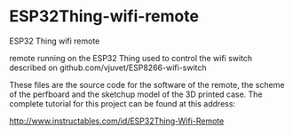 # ESP32Thing-wifi-remote
ESP32 Thing wifi remote

remote running on the ESP32 Thing used to control the wifi switch described on github.com/vjuvet/ESP8266-wifi-switch

These files are the source code for the software of the remote, the scheme of the perfboard and the sketchup model of the 3D printed case. The complete tutorial for this project can be found at this address:

http://www.instructables.com/id/ESP32Thing-Wifi-Remote
